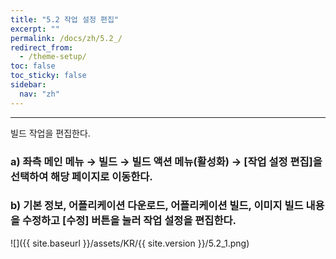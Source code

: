 ```yaml
---
title: "5.2 작업 설정 편집"
excerpt: ""
permalink: /docs/zh/5.2_/
redirect_from:
  - /theme-setup/
toc: false
toc_sticky: false
sidebar:
  nav: "zh"
---
```


---
빌드 작업을 편집한다.

### a\) 좌측 메인 메뉴 → 빌드 → 빌드 액션 메뉴\(활성화\) → [작업 설정 편집]을 선택하여 해당 페이지로 이동한다.
### b\) 기본 정보, 어플리케이션 다운로드, 어플리케이션 빌드, 이미지 빌드 내용을 수정하고 [수정] 버튼을 눌러 작업 설정을 편집한다.
![]({{ site.baseurl }}/assets/KR/{{ site.version }}/5.2_1.png)


